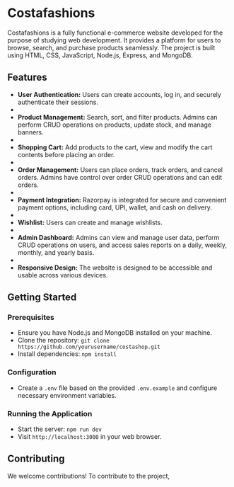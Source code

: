 
# Costafashions

Costafashions is a fully functional e-commerce website developed for the purpose of studying web development. It provides a platform for users to browse, 
search, and purchase products seamlessly. The project is built using HTML, CSS, JavaScript, Node.js, Express, and MongoDB.

## Features

- **User Authentication:** Users can create accounts, log in, and securely authenticate their sessions.
- 
- **Product Management:** Search, sort, and filter products. Admins can perform CRUD operations on products, update stock, and manage banners.
- 
- **Shopping Cart:** Add products to the cart, view and modify the cart contents before placing an order.
- 
- **Order Management:** Users can place orders, track orders, and cancel orders. Admins have control over order CRUD operations and can edit orders.
- 
- **Payment Integration:** Razorpay is integrated for secure and convenient payment options, including card, UPI, wallet, and cash on delivery.
- 
- **Wishlist:** Users can create and manage wishlists.
- 
- **Admin Dashboard:** Admins can view and manage user data, perform CRUD operations on users, and access sales reports on a daily, weekly, monthly, and yearly basis.
- 
- **Responsive Design:** The website is designed to be accessible and usable across various devices.

## Getting Started

### Prerequisites

- Ensure you have Node.js and MongoDB installed on your machine.
- Clone the repository: `git clone https://github.com/yourusername/costashop.git`
- Install dependencies: `npm install`

### Configuration

- Create a `.env` file based on the provided `.env.example` and configure necessary environment variables.

### Running the Application

- Start the server: `npm run dev`
- Visit `http://localhost:3000` in your web browser.

## Contributing

We welcome contributions! To contribute to the project, 
